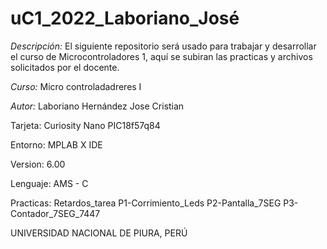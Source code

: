 # uC1_2022_Laboriano_José

*Descripción:* El siguiente repositorio será usado para trabajar y desarrollar el curso de Microcontroladores 1, aquí se subiran las practicas y archivos solicitados por el docente. 

*Curso:* Micro controladadreres I

*Autor:* Laboriano Hernández Jose Cristian

Tarjeta: Curiosity Nano PIC18f57q84

Entorno: MPLAB X IDE

Version: 6.00

Lenguaje: AMS - C

Practicas: Retardos_tarea
           P1-Corrimiento_Leds
           P2-Pantalla_7SEG
           P3-Contador_7SEG_7447

UNIVERSIDAD NACIONAL DE PIURA, PERÚ

